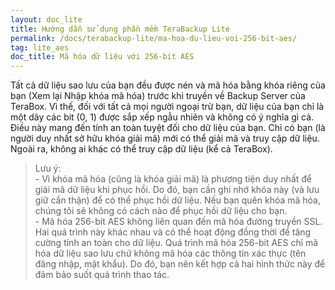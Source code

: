 ```yaml
---
layout: doc_lite
title: Hướng dẫn sử dụng phần mềm TeraBackup Lite
permalink: /docs/terabackup-lite/ma-hoa-du-lieu-voi-256-bit-aes/
tag: lite_aes
doc_title: Mã hóa dữ liệu với 256-bit AES
---
```


Tất cả dữ liệu sao lưu của bạn đều được nén và mã hóa bằng khóa riêng của bạn (Xem lại Nhập khóa mã hóa) trước khi truyền về Backup Server của TeraBox. Vì thế, đối với tất cả mọi người ngoại trừ bạn, dữ liệu của bạn chỉ là một dãy các bit (0, 1) được sắp xếp ngẫu nhiên và không có ý nghĩa gì cả. Điều này mang đến tính an toàn tuyệt đối cho dữ liệu của bạn. Chỉ có bạn (là người duy nhất sở hữu khóa giải mã) mới có thể giải mã và truy cập dữ liệu. Ngoài ra, không ai khác có thể truy cập dữ liệu (kể cả TeraBox). 

> Lưu ý:  
    - Vì khóa mã hóa (cũng là khóa giải mã) là phương tiện duy nhất để giải mã dữ liệu khi phục hồi. Do đó, bạn cần ghi nhớ khóa này (và lưu giữ cẩn thận) để có thể phục hồi dữ liệu. Nếu bạn quên khóa mã hóa, chúng tôi sẽ không có cách nào để phục hồi dữ liệu cho bạn.   
    - Mã hóa 256-bit AES không liên quan đến mã hóa đường truyền SSL. Hai quá trình này khác nhau và có thể hoạt động đồng thời để tăng cường tính an toàn cho dữ liệu. Quá trình mã hóa 256-bit AES chỉ mã hóa dữ liệu sao lưu chứ không mã hóa các thông tin xác thực (tên đăng nhập, mật khẩu). Do đó, bạn nên kết hợp cả hai hình thức này để đảm bảo suốt quá trình thao tác. 